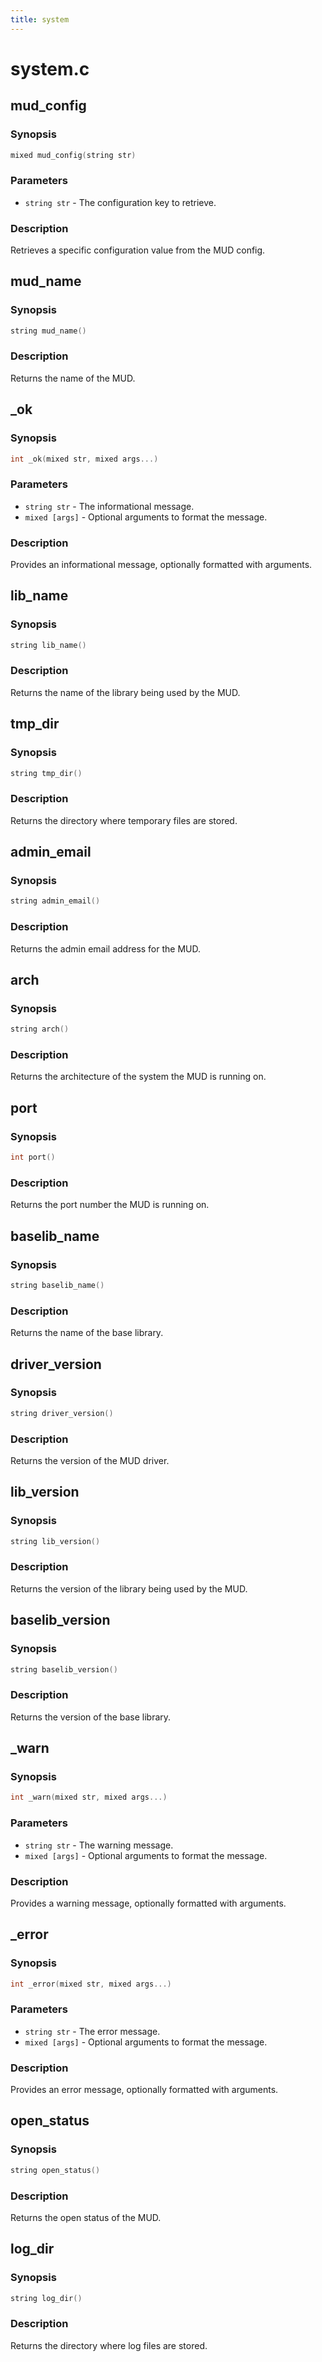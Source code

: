 ```yaml
---
title: system
---
```

# system.c

## mud_config

### Synopsis

```c
mixed mud_config(string str)
```

### Parameters

* `string str` - The configuration key to retrieve.

### Description

Retrieves a specific configuration value from the MUD config.

## mud_name

### Synopsis

```c
string mud_name()
```

### Description

Returns the name of the MUD.

## _ok

### Synopsis

```c
int _ok(mixed str, mixed args...)
```

### Parameters

* `string str` - The informational message.
* `mixed [args]` - Optional arguments to format the message.

### Description

Provides an informational message, optionally formatted with arguments.

## lib_name

### Synopsis

```c
string lib_name()
```

### Description

Returns the name of the library being used by the MUD.

## tmp_dir

### Synopsis

```c
string tmp_dir()
```

### Description

Returns the directory where temporary files are stored.

## admin_email

### Synopsis

```c
string admin_email()
```

### Description

Returns the admin email address for the MUD.

## arch

### Synopsis

```c
string arch()
```

### Description

Returns the architecture of the system the MUD is running on.

## port

### Synopsis

```c
int port()
```

### Description

Returns the port number the MUD is running on.

## baselib_name

### Synopsis

```c
string baselib_name()
```

### Description

Returns the name of the base library.

## driver_version

### Synopsis

```c
string driver_version()
```

### Description

Returns the version of the MUD driver.

## lib_version

### Synopsis

```c
string lib_version()
```

### Description

Returns the version of the library being used by the MUD.

## baselib_version

### Synopsis

```c
string baselib_version()
```

### Description

Returns the version of the base library.

## _warn

### Synopsis

```c
int _warn(mixed str, mixed args...)
```

### Parameters

* `string str` - The warning message.
* `mixed [args]` - Optional arguments to format the message.

### Description

Provides a warning message, optionally formatted with arguments.

## _error

### Synopsis

```c
int _error(mixed str, mixed args...)
```

### Parameters

* `string str` - The error message.
* `mixed [args]` - Optional arguments to format the message.

### Description

Provides an error message, optionally formatted with arguments.

## open_status

### Synopsis

```c
string open_status()
```

### Description

Returns the open status of the MUD.

## log_dir

### Synopsis

```c
string log_dir()
```

### Description

Returns the directory where log files are stored.

